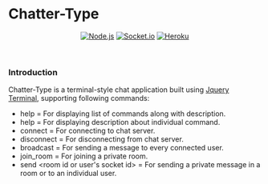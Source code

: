 # Chatter-Type

<div align = "center">

[![Node.js](https://img.shields.io/badge/Node.js-green?style=flat-square)](https://nodejs.org/en/)
[![Socket.io](https://img.shields.io/badge/Socket.IO-white?style=flat-square)](https://socket.io/)
[![Heroku](https://img.shields.io/badge/Project(Heroku)-pink?style=flat-square)](https://chatter-type.herokuapp.com/)
</div><br>

### Introduction

Chatter-Type is a terminal-style chat application built using <a href="https://terminal.jcubic.pl/">Jquery Terminal</a>, supporting following commands:

- help = For displaying list of commands along with description.
- help <command-name> = For displaying description about individual command.
- connect = For connecting to chat server.
- disconnect = For disconnecting from chat server.
- broadcast <message> = For sending a message to every connected user.
- join_room <message> = For joining a private room.
- send <room id or user's socket id> = For sending a private message in a room or to an individual user.
